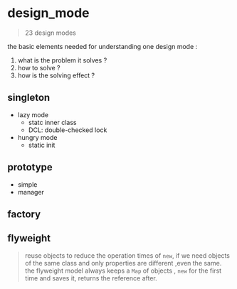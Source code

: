 # design_mode
> 23 design modes
>
the basic elements needed for understanding one design mode :
1. what is the problem it solves ?
2. how to solve ?
3. how is the solving effect ?
## singleton
  - lazy mode
    - statc inner class
    - DCL: double-checked lock
  - hungry mode 
    - static init

## prototype
 - simple 
 - manager
 
## factory
## flyweight
> reuse objects to reduce the operation times of `new`, 
> if we need objects of the same class and only properties are 
> different ,even the same.  
> the flyweight model always keeps a `Map` of objects ,
>`new` for the first time and saves it, returns the reference after.  